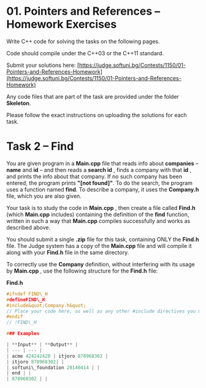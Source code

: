 # 01. Pointers and References – Homework Exercises

Write C++ code for solving the tasks on the following pages.

Code should compile under the C++03 or the C++11 standard.

Submit your solutions here: [https://judge.softuni.bg/Contests/1150/01-Pointers-and-References-Homework](https://judge.softuni.bg/Contests/1150/01-Pointers-and-References-Homework)

Any code files that are part of the task are provided under the folder **Skeleton**.

Please follow the exact instructions on uploading the solutions for each task.

# Task 2 – Find

You are given program in a **Main.cpp** file that reads info about **companies** – **name** and **id** – and then reads a **search id** , finds a company with that **id** , and prints the info about that company. If no such company has been entered, the program prints **&quot;[not found]&quot;**. To do the search, the program uses a function named **find**. To describe a company, it uses the **Company.h** file, which you are also given.

Your task is to study the code in **Main.cpp** , then create a file called **Find.h** (which **Main.cpp** includes) containing the definition of the **find** function, written in such a way that **Main.cpp** compiles successfully and works as described above.

You should submit a single **.zip** file for this task, containing ONLY the **Find.h** file. The Judge system has a copy of the **Main.cpp** file and will compile it along with your **Find.h** file in the same directory.

To correctly use the **Company** definition, without interfering with its usage by **Main.cpp** , use the following structure for the **Find.h** file:

**Find.h**
```cpp
#ifndef FIND\_H
#defineFIND\_H
#include&quot;Company.h&quot;
// Place your code here, as well as any other #include directives you might need
#endif
// !FIND\_H

### Examples

| **Input** | **Output** |
| --- | --- |
| acme 424242420 | itjoro 878968302 |
| itjoro 878968302| |
| softuni\_foundation 20140414 | |
| end | |
| 878968302 | |
